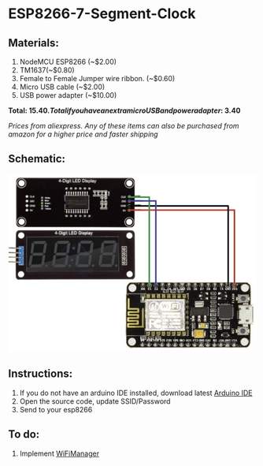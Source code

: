 # ESP8266-7-Segment-Clock
<h2>Materials:</h2>

1. NodeMCU ESP8266 (~$2.00)
2. TM1637(~$0.80)
3. Female to Female Jumper wire ribbon. (~$0.60)
4. Micro USB cable (~$2.00)
5. USB power adapter (~$10.00)

**Total: $15.40. Total if you have an extra micro USB and power adapter: ~$3.40**

*Prices from aliexpress. Any of these items can also be purchased from amazon for a higher price and faster shipping*

<h2>Schematic:</h2>

![image](https://github.com/robrien20/ESP8266-7-Segment-Clock/blob/main/ESP8266-7-Segment-Clock%20Pinout.jpg)

<h2>Instructions:</h2>

1. If you do not have an arduino IDE installed, download latest [Arduino IDE](https://www.arduino.cc/en/software)
2. Open the source code, update SSID/Password
3. Send to your esp8266

<h2>To do:</h2>

1. Implement [WiFiManager](https://github.com/tzapu/WiFiManager)
